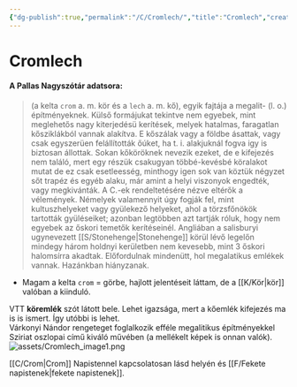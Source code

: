 ```yaml
---
{"dg-publish":true,"permalink":"/C/Cromlech/","title":"Cromlech","created":"2023-10-23T02:32","updated":"2024-02-02T02:18"}
---
```



# Cromlech

#### A Pallas Nagyszótár adatsora:

> (a kelta `crom` a. m. kör és a `lech` a. m. kő), egyik fajtája a megalit- (l. o.) építményeknek. Külső formájukat tekintve nem egyebek, mint meglehetős nagy kiterjedésü kerítések, melyek hatalmas, faragatlan kősziklákból vannak alakítva. E kőszálak vagy a földbe ásattak, vagy csak egyszerüen felállították őúket, ha t. i. alakjuknál fogva igy is biztosan állottak. Sokan kőköröknek nevezik ezeket, de e kifejezés nem találó, mert egy részük csakugyan többé-kevésbé köralakot mutat de ez csak esetleesség, minthogy igen sok van köztük négyzet sőt trapéz és egyéb alaku, már amint a helyi viszonyok engedték, vagy megkivánták. A C.-ek rendeltetésére nézve eltérők a vélemények. Némelyek valamennyit úgy fogják fel, mint kultuszhelyeket vagy gyülekező helyeket, ahol a törzsfőnökök tartották gyüléseiket; azonban legtöbben azt tartják róluk, hogy nem egyebek az őskori temetők kerítéseinél. Angliában a salisburyi ugynevezett [[S/Stonehenge\|Stonehenge]] körül lévő legelőn mindegy három holdnyi kerületben nem kevesebb, mint 3 őskori halomsírra akadtak. Előfordulnak mindenütt, hol megalatikus emlékek vannak. Hazánkban hiányzanak.  
- Magam a kelta `crom` = görbe, hajlott jelentéseit láttam, de a [[K/Kör\|kör]] valóban a kiinduló.  

VTT **köremlék** szót látott bele. Lehet igazsága, mert a kőemlék kifejezés ma is is ismert. Így utóbbi is lehet.  
Várkonyi Nándor rengeteget foglalkozik efféle megalitikus építményekkel Sziriat oszlopai című kiváló művében (a mellékelt képek is onnan valók).  
![assets/Cromlech_image1.png](/img/user/C/assets/Cromlech_image1.png)  

[[C/Crom\|Crom]] Napistennel kapcsolatosan lásd helyén és [[F/Fekete napistenek\|fekete napistenek]].  
